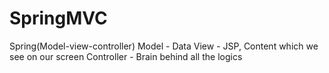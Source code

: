 # SpringMVC
Spring(Model-view-controller)
Model - Data
View - JSP, Content which we see on our screen
Controller - Brain behind all the logics
